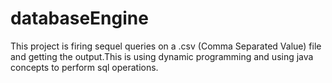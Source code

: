 # databaseEngine
This project is firing sequel queries on a .csv (Comma Separated Value) file and getting the output.This is using dynamic programming and using java concepts to perform sql operations.

